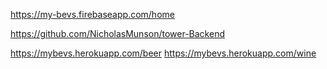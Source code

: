 https://my-bevs.firebaseapp.com/home

https://github.com/NicholasMunson/tower-Backend

https://mybevs.herokuapp.com/beer
https://mybevs.herokuapp.com/wine
